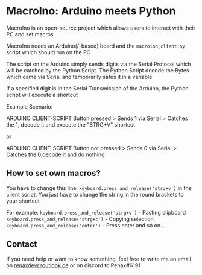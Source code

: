 # MacroIno: Arduino meets Python

MacroIno is an open-source project which allows users to interact with their PC and set macros.

MacroIno needs an Arduino(/-based) board and the `macroino_client.py` script which should run on the PC


The script on the Arduino simply sends digits via the Serial Protocol which will be catched by the Python Script.
The Python Script decode the Bytes which came via Serial and temporarily safes it in a variable.

If a specified digit is in the Serial Transmission of the Arduino, the Python script will execute a shortcut

Example Scenario:

ARDUINO                                 CLIENT-SCRIPT
Button pressed > Sends 1 via Serial > Catches the 1, decode it and execute the "STRG+V" shortcut

or

ARDUINO                                 CLIENT-SCRIPT
Button not pressed > Sends 0 via Serial > Catches the 0,decode it and do nothing

## How to set own macros?
You have to change this line: `keyboard.press_and_release('strg+v')` in the client script.
You just have to change the string in the round brackets to your shortcut

For example:
`keyboard.press_and_release('strg+v')` - Pasting clipboard
`keyboard.press_and_release('strg+c')` - Copying selection
`keyboard.press_and_release('enter')` - Press enter
and so on...

## Contact
If you need help or want to know something, feel free to write me an email on renaxdev@outlook.de or on discord to Renax#6191

